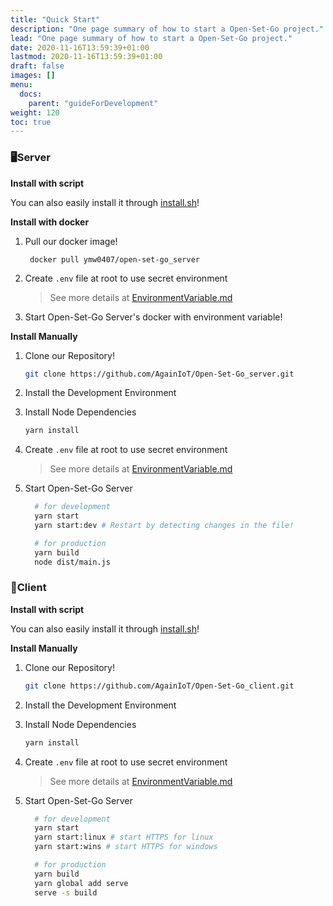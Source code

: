```yaml
---
title: "Quick Start"
description: "One page summary of how to start a Open-Set-Go project."
lead: "One page summary of how to start a Open-Set-Go project."
date: 2020-11-16T13:59:39+01:00
lastmod: 2020-11-16T13:59:39+01:00
draft: false
images: []
menu:
  docs:
    parent: "guideForDevelopment"
weight: 120
toc: true
---
```


### 🖥️Server

**Install with script**

You can also easily install it through [install.sh](https://github.com/AgainIoT/Open-Set-Go#installation--development-environment)!

**Install with docker**

1. Pull our docker image!

   ```
    docker pull ymw0407/open-set-go_server
   ```

2. Create `.env` file at root to use secret environment

   > See more details at [EnvironmentVariable.md](https://github.com/AgainIoT/Open-Set-Go/blob/main/EnvironmentVariable.md)

3. Start Open-Set-Go Server's docker with environment variable!

**Install Manually**

1. Clone our Repository!

   ```bash
   git clone https://github.com/AgainIoT/Open-Set-Go_server.git
   ```

2. Install the Development Environment

3. Install Node Dependencies
   ```bash
   yarn install
   ```
4. Create `.env` file at root to use secret environment

   > See more details at [EnvironmentVariable.md](https://github.com/AgainIoT/Open-Set-Go/blob/main/EnvironmentVariable.md)

5. Start Open-Set-Go Server

   ```bash
     # for development
     yarn start
     yarn start:dev # Restart by detecting changes in the file!

     # for production
     yarn build
     node dist/main.js
   ```

### 🙎Client

**Install with script**

You can also easily install it through [install.sh](https://github.com/AgainIoT/Open-Set-Go#installation--development-environment)!

**Install Manually**

1. Clone our Repository!

   ```bash
   git clone https://github.com/AgainIoT/Open-Set-Go_client.git
   ```

2. Install the Development Environment

3. Install Node Dependencies
   ```bash
   yarn install
   ```
4. Create `.env` file at root to use secret environment

   > See more details at [EnvironmentVariable.md](https://github.com/AgainIoT/Open-Set-Go/blob/main/EnvironmentVariable.md)

5. Start Open-Set-Go Server

   ```bash
     # for development
     yarn start
     yarn start:linux # start HTTPS for linux
     yarn start:wins # start HTTPS for windows

     # for production
     yarn build
     yarn global add serve
     serve -s build
   ```